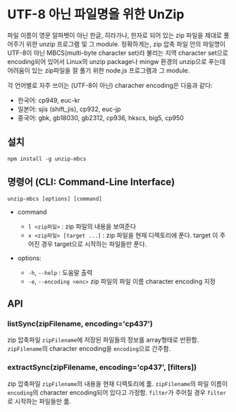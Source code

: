 # UTF-8 아닌 파일명을 위한 UnZip

파일 이름이 영문 알파벳이 아닌 한글, 히라가나, 한자로 되어 있는 zip 파일을 제대로 풀어주기 위한 unzip 프로그램 및 그 module. 정확하게는, zip 압축 파일 안의 파일명이 UTF-8이 아닌 MBCS(multi-byte character set)라 불리는 지역 character set으로 encoding되어 있어서 Linux의 unzip package나 mingw 환경의 unzip으로 푸는데 어려움이 있는 zip파일을 잘 풀기 위한 node.js 프로그램과 그 module.

각 언어별로 자주 쓰이는 (UTF-8이 아닌) characher encoding은 다음과 같다:

- 한국어: cp949, euc-kr
- 일본어: sjis (shift_jis), cp932, euc-jp
- 중국어: gbk, gb18030, gb2312, cp936, hkscs, big5, cp950

## 설치

```
npm install -g unzip-mbcs
```

## 명령어 (CLI: Command-Line Interface)

```
unzip-mbcs [options] [command]
```

- command

  - `l <zip파일>` : zip 파일의 내용을 보여준다
  - `x <zip파일> [target ...]` : zip 파일을 현재 디렉토리에 푼다. target 이 주어진 경우 target으로 시작하는 파일들만 푼다.

- options:

  - `-h`, `--help` : 도움말 출력
  - `-e`, `--encoding <enc>` zip 파일의 파일 이름 character encoding 지정

## API

### listSync(zipFilename, encoding='cp437')

zip 압축파일 `zipFilename`에 저장된 파일들의 정보를 array형태로 반환함. `zipFilename`의 character encoding을 `encoding`으로 간주함.

### extractSync(zipFilename, encoding='cp437', [filters])

zip 압축파일 `zipFilename`의 내용을 현재 디렉토리에 풂. `zipFilename`의 파일 이름이 `encoding`의 character encoding되어 있다고 가정함. `filter`가 주어질 경우 `filter`로 시작하는 파일들만 풂.
